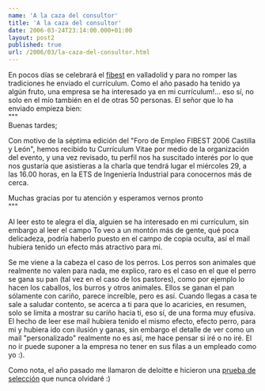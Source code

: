 ```yaml
---
name: 'A la caza del consultor'
title: 'A la caza del consultor'
date: 2006-03-24T23:14:00.000+01:00
layout: post2
published: true
url: /2006/03/la-caza-del-consultor.html
---
```


En pocos días se celebrará el [fibest](http://www.fibest.org/) en valladolid y para no romper las tradiciones he enviado el currículum. Como el año pasado ha tenido ya algún fruto, una empresa se ha interesado ya en mi currículum!... eso sí, no solo en el mío también en el de otras 50 personas. El señor que lo ha enviado empieza bien:  
"""  
Buenas tardes;  
  
Con motivo de la séptima edición del "Foro de Empleo FIBEST 2006 Castilla y León", hemos recibido tu Currículum Vitae por medio de la organización del evento, y una vez revisado, tu perfil nos ha suscitado interés por lo que nos gustaría que asistieras a la charla que tendrá lugar el miércoles 29, a las 16.00 horas, en la ETS de Ingeniería Industrial para conocernos más de cerca.  
  
Muchas gracias por tu atención y esperamos vernos pronto  
"""  
  
Al leer esto te alegra el día, alguien se ha interesado en mi currículum, sin embargo al leer el campo To veo a un montón más de gente, qué poca delicadeza, podría haberlo puesto en el campo de copia oculta, así el mail hubiera tenido un efecto más atractivo para mi.  
  
Se me viene a la cabeza el caso de los perros. Los perros son animales que realmente no valen para nada, me explico, raro es el caso en el que el perro se gana su pan (tal vez en el caso de los pastores), como por ejemplo lo hacen los caballos, los burros y otros animales. Ellos se ganan el pan sólamente con cariño, parece increíble, pero es así. Cuando llegas a casa te sale a saludar contento, se acerca a ti para que lo acaricies, en resumen, solo se limita a mostrar su cariño hacia ti, eso sí, de una forma muy efusiva. El hecho de leer ese mail hubiera tenido el mismo efecto, efecto perro, para mi y hubiera ido con ilusión y ganas, sin embargo el detalle de ver como un mail "personalizado" realmente no es así, me hace pensar si iré o no iré. El no ir puede suponer a la empresa no tener en sus filas a un empleado como yo :).  
  
Como nota, el año pasado me llamaron de deloitte e hicieron una [prueba de selección](http://blep.blogspot.com/2005/05/pruebas-de-seleccin.html) que nunca olvidaré :)